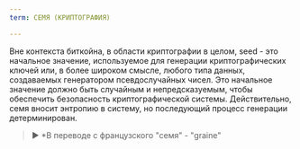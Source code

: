 ```yaml
---
term: СЕМЯ (КРИПТОГРАФИЯ)

---
```

Вне контекста биткойна, в области криптографии в целом, seed - это начальное значение, используемое для генерации криптографических ключей или, в более широком смысле, любого типа данных, создаваемых генератором псевдослучайных чисел. Это начальное значение должно быть случайным и непредсказуемым, чтобы обеспечить безопасность криптографической системы. Действительно, семя вносит энтропию в систему, но последующий процесс генерации детерминирован.

> ► *В переводе с французского "семя" - "graine"